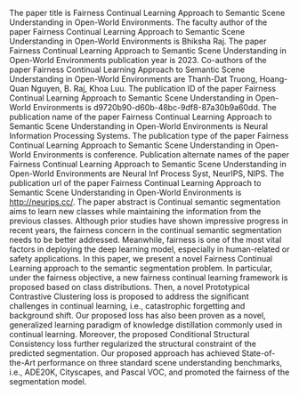 The paper title is Fairness Continual Learning Approach to Semantic Scene Understanding in Open-World Environments.
The faculty author of the paper Fairness Continual Learning Approach to Semantic Scene Understanding in Open-World Environments is Bhiksha Raj.
The paper Fairness Continual Learning Approach to Semantic Scene Understanding in Open-World Environments publication year is 2023.
Co-authors of the paper Fairness Continual Learning Approach to Semantic Scene Understanding in Open-World Environments are Thanh-Dat Truong, Hoang-Quan Nguyen, B. Raj, Khoa Luu.
The publication ID of the paper Fairness Continual Learning Approach to Semantic Scene Understanding in Open-World Environments is d9720b90-d60b-48bc-9df8-87a30b9a60dd.
The publication name of the paper Fairness Continual Learning Approach to Semantic Scene Understanding in Open-World Environments is Neural Information Processing Systems.
The publication type of the paper Fairness Continual Learning Approach to Semantic Scene Understanding in Open-World Environments is conference.
Publication alternate names of the paper Fairness Continual Learning Approach to Semantic Scene Understanding in Open-World Environments are Neural Inf Process Syst, NeurIPS, NIPS.
The publication url of the paper Fairness Continual Learning Approach to Semantic Scene Understanding in Open-World Environments is http://neurips.cc/.
The paper abstract is Continual semantic segmentation aims to learn new classes while maintaining the information from the previous classes. Although prior studies have shown impressive progress in recent years, the fairness concern in the continual semantic segmentation needs to be better addressed. Meanwhile, fairness is one of the most vital factors in deploying the deep learning model, especially in human-related or safety applications. In this paper, we present a novel Fairness Continual Learning approach to the semantic segmentation problem. In particular, under the fairness objective, a new fairness continual learning framework is proposed based on class distributions. Then, a novel Prototypical Contrastive Clustering loss is proposed to address the significant challenges in continual learning, i.e., catastrophic forgetting and background shift. Our proposed loss has also been proven as a novel, generalized learning paradigm of knowledge distillation commonly used in continual learning. Moreover, the proposed Conditional Structural Consistency loss further regularized the structural constraint of the predicted segmentation. Our proposed approach has achieved State-of-the-Art performance on three standard scene understanding benchmarks, i.e., ADE20K, Cityscapes, and Pascal VOC, and promoted the fairness of the segmentation model.
